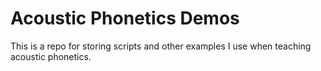 # Acoustic Phonetics Demos

This is a repo for storing scripts and other examples I use when teaching acoustic phonetics.
